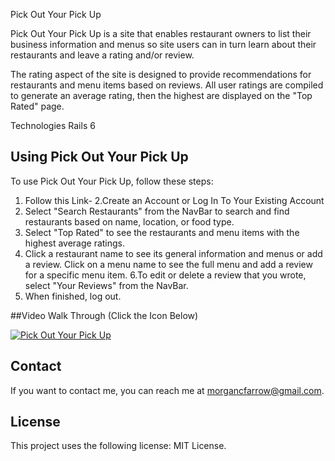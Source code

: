 Pick Out Your Pick Up

Pick Out Your Pick Up is a site that enables restaurant owners to list their business information and menus so site users can in turn learn about their restaurants and leave a rating and/or review.

The rating aspect of the site is designed to provide recommendations for restaurants and menu items based on reviews. All user ratings are compiled to generate an average rating, then the highest are displayed on the "Top Rated" page.

Technologies
Rails 6

## Using Pick Out Your Pick Up

To use Pick Out Your Pick Up, follow these steps:
1. Follow this Link-
2.Create an Account or Log In To Your Existing Account
3. Select "Search Restaurants" from the NavBar to search and find restaurants based on name, location, or food type.
4. Select "Top Rated" to see the restaurants and menu items with the highest average ratings.
5. Click a restaurant name to see its general information and menus or add a review. Click on a menu name to see the full menu and add a review for a specific menu item.
6.To edit or delete a review that you wrote, select "Your Reviews" from the NavBar.
7. When finished, log out.

##Video Walk Through (Click the Icon Below)

[![Pick Out Your Pick Up](https://pngimg.com/uploads/youtube/youtube_PNG17.png)](https://youtu.be/WExRFmxXNZo)


## Contact

If you want to contact me, you can reach me at morgancfarrow@gmail.com.

## License

This project uses the following license: MIT License.
